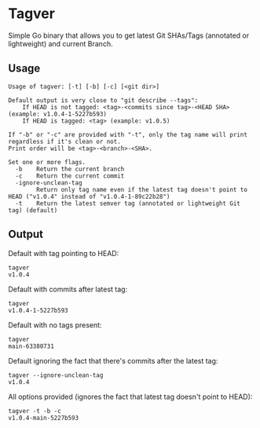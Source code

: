 # Tagver

Simple Go binary that allows you to get latest Git SHAs/Tags (annotated or lightweight) and current Branch.

## Usage
```
Usage of tagver: [-t] [-b] [-c] [<git dir>]

Default output is very close to "git describe --tags":
	If HEAD is not tagged: <tag>-<commits since tag>-<HEAD SHA> (example: v1.0.4-1-5227b593)
	If HEAD is tagged: <tag> (example: v1.0.5)

If "-b" or "-c" are provided with "-t", only the tag name will print regardless if it's clean or not.
Print order will be <tag>-<branch>-<SHA>.

Set one or more flags.
  -b	Return the current branch
  -c	Return the current commit
  -ignore-unclean-tag
    	Return only tag name even if the latest tag doesn't point to HEAD ("v1.0.4" instead of "v1.0.4-1-89c22b28")
  -t	Return the latest semver tag (annotated or lightweight Git tag) (default)
```

## Output
Default with tag pointing to HEAD:
```
tagver
v1.0.4
```
Default with commits after latest tag:
```
tagver
v1.0.4-1-5227b593
```
Default with no tags present:
```
tagver
main-63380731
```
Default ignoring the fact that there's commits after the latest tag:
```
tagver --ignore-unclean-tag
v1.0.4
```
All options provided (ignores the fact that latest tag doesn't point to HEAD):
```
tagver -t -b -c
v1.0.4-main-5227b593
```